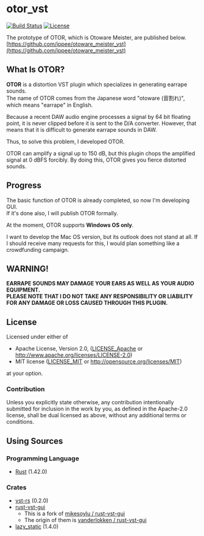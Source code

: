 # otor_vst
[![Build Status](https://travis-ci.org/ippee/otor_vst.svg?branch=master)](https://travis-ci.org/ippee/otor_vst)
[![License](https://img.shields.io/badge/license-Apache--2.0_or_MIT-blue)](https://github.com/ippee/otor_vst/blob/master/LICENSE_Apache)  

The prototype of OTOR, which is Otoware Meister, are published below.  
[https://github.com/ippee/otoware_meister_vst](https://github.com/ippee/otoware_meister_vst)  

## What Is OTOR?
**OTOR** is a distortion VST plugin which specializes in generating earrape sounds.  
The name of OTOR comes from the Japanese word "otoware (音割れ)", which means "earrape" in English.  

Because a recent DAW audio engine processes a signal by 64 bit floating point, it is never clipped before it is sent to the D/A converter. However, that means that it is difficult to generate earrape sounds in DAW.  

Thus, to solve this problem, I developed OTOR.  

OTOR can amplify a signal up to 150 dB, but this plugin chops the amplified signal at 0 dBFS forcibly. By doing this, OTOR gives you fierce distorted sounds.  

## Progress
The basic function of OTOR is already completed, so now I'm developing GUI.  
If it's done also, I will publish OTOR formally.  

At the moment, OTOR supports **Windows OS only**.  

I want to develop the Mac OS version, but its outlook does not stand at all. If I should receive many requests for this, I would plan something like a crowdfunding campaign.  

## WARNING!
**EARRAPE SOUNDS MAY DAMAGE YOUR EARS AS WELL AS YOUR AUDIO EQUIPMENT.**  
**PLEASE NOTE THAT I DO NOT TAKE ANY RESPONSIBILITY OR LIABILITY FOR ANY DAMAGE OR LOSS CAUSED THROUGH THIS PLUGIN.**  

## License
Licensed under either of

- Apache License, Version 2.0, ([LICENSE_Apache](https://github.com/ippee/otoware_meister_vst/blob/master/LICENSE_Apache) or http://www.apache.org/licenses/LICENSE-2.0)
- MIT license ([LICENSE_MIT](https://github.com/ippee/otoware_meister_vst/blob/master/LICENSE_MIT) or http://opensource.org/licenses/MIT)

at your option.  

### Contribution
Unless you explicitly state otherwise, any contribution intentionally submitted for inclusion in the work by you, as defined in the Apache-2.0 license, shall be dual licensed as above, without any additional terms or conditions.  

## Using Sources
### Programming Language
- [Rust](https://github.com/rust-lang/rust) (1.42.0)

### Crates
- [vst-rs](https://github.com/RustAudio/vst-rs) (0.2.0)
- [rust-vst-gui](https://github.com/ippee/rust-vst-gui.git)
  - This is a fork of [mikesoylu / rust-vst-gui](https://github.com/mikesoylu/rust-vst-gui)
  - The origin of them is [vanderlokken / rust-vst-gui](https://github.com/vanderlokken/rust-vst-gui)
- [lazy_static](https://github.com/rust-lang-nursery/lazy-static.rs) (1.4.0)